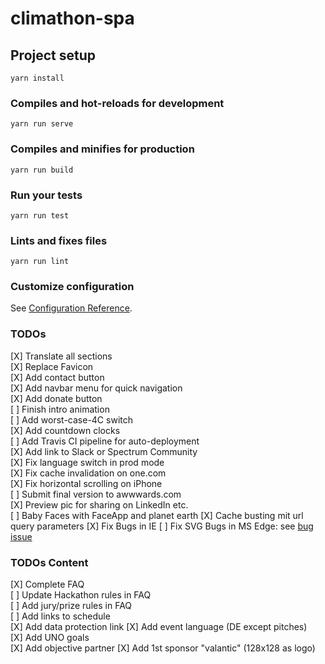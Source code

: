 # climathon-spa

## Project setup
```
yarn install
```

### Compiles and hot-reloads for development
```
yarn run serve
```

### Compiles and minifies for production
```
yarn run build
```

### Run your tests
```
yarn run test
```

### Lints and fixes files
```
yarn run lint
```

### Customize configuration
See [Configuration Reference](https://cli.vuejs.org/config/).

### TODOs
[X] Translate all sections  
[X] Replace Favicon  
[X] Add contact button  
[X] Add navbar menu for quick navigation  
[X] Add donate button  
[ ] Finish intro animation  
[ ] Add worst-case-4C switch  
[X] Add countdown clocks  
[ ] Add Travis CI pipeline for auto-deployment  
[X] Add link to Slack or Spectrum Community  
[X] Fix language switch in prod mode  
[X] Fix cache invalidation on one.com  
[X] Fix horizontal scrolling on iPhone  
[ ] Submit final version to awwwards.com  
[X] Preview pic for sharing on LinkedIn etc.  
[ ] Baby Faces with FaceApp and planet earth
[X] Cache busting mit url query parameters
[X] Fix Bugs in IE
[ ] Fix SVG Bugs in MS Edge: see [bug issue](https://github.com/vuetifyjs/vuetify/issues/6316)

### TODOs Content
[X] Complete FAQ  
[ ] Update Hackathon rules in FAQ  
[ ] Add jury/prize rules in FAQ  
[ ] Add links to schedule  
[X] Add data protection link
[X] Add event language (DE except pitches)  
[X] Add UNO goals  
[X] Add objective partner
[X] Add 1st sponsor "valantic" (128x128 as logo)  
